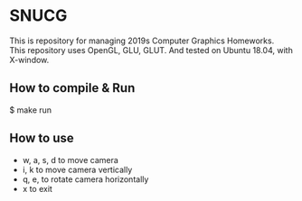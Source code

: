 # SNUCG
This is repository for managing 2019s Computer Graphics Homeworks.  
This repository uses OpenGL, GLU, GLUT. And tested on Ubuntu 18.04, with X-window.  

## How to compile & Run
$ make run

## How to use
- w, a, s, d to move camera
- i, k to move camera vertically
- q, e, to rotate camera horizontally
- x to exit
